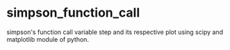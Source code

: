 # simpson_function_call
simpson's function call variable step and its respective plot using scipy and matplotlib module of python. 
